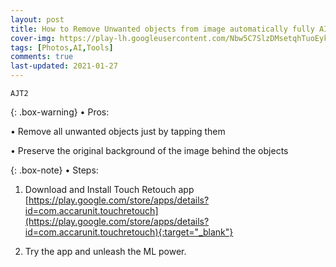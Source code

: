 ```yaml
---
layout: post
title: How to Remove Unwanted objects from image automatically fully AI - TouchRetouch
cover-img: https://play-lh.googleusercontent.com/Nbw5C7SlzDMsetqhTuoEyk_KfxHBIy2ITCtu96iIv5wOQpe3GqcAL06fKDS751F5lto=w2400
tags: [Photos,AI,Tools]
comments: true
last-updated: 2021-01-27
---
```


``AJT2``

{: .box-warning}
• Pros:

• Remove all unwanted objects just by tapping them

• Preserve the original background of the image behind the objects

{: .box-note}
• Steps:

1. Download and Install Touch Retouch app [https://play.google.com/store/apps/details?id=com.accarunit.touchretouch](https://play.google.com/store/apps/details?id=com.accarunit.touchretouch){:target="_blank"}

2. Try the app and unleash the ML power.
